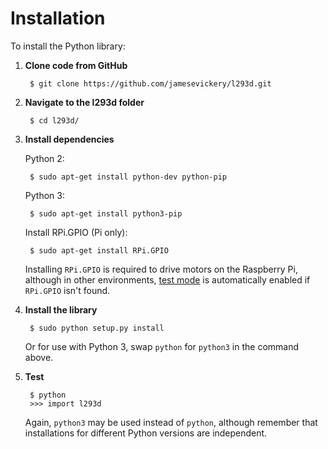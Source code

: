 # Installation

To install the Python library:

1. **Clone code from GitHub**

        $ git clone https://github.com/jamesevickery/l293d.git

2. **Navigate to the l293d folder**

        $ cd l293d/

3. **Install dependencies**

    Python 2:

        $ sudo apt-get install python-dev python-pip
   
    Python 3:

        $ sudo apt-get install python3-pip
    
    Install RPi.GPIO (Pi only):

        $ sudo apt-get install RPi.GPIO

    Installing `RPi.GPIO` is required to drive motors on the Raspberry Pi, although in other environments, [test mode](#test-mode) is automatically enabled if `RPi.GPIO` isn't found.

4. **Install the library**

        $ sudo python setup.py install
        
    Or for use with Python 3, swap `python` for `python3` in the command above.

5. **Test**

        $ python
        >>> import l293d
    
    Again, `python3` may be used instead of `python`, although remember that installations for different Python versions are independent.
